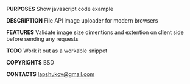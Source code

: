 **PURPOSES**
Show javascript code example

**DESCRIPTION**
File API image uploader for modern browsers

**FEATURES**
Validate image size dimentions and extention on client side before sending any requests

**TODO**
Work it out as a workable snippet

**COPYRIGHTS**
BSD

**CONTACTS**
lapshukov@gmail.com